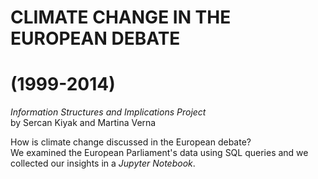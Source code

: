 # CLIMATE CHANGE IN THE EUROPEAN DEBATE
# (1999-2014)
_Information Structures and Implications Project_ <br>
by Sercan Kiyak and Martina Verna


How is climate change discussed in the European debate? <br>
We examined the European Parliament's data using SQL queries and we collected our insights in a *Jupyter Notebook*.
